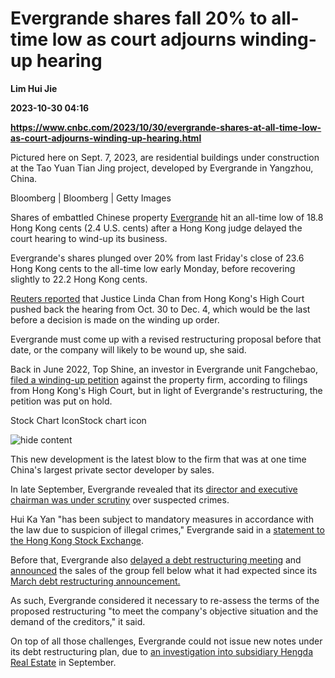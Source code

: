 # Evergrande shares fall 20% to all-time low as court adjourns winding-up hearing
**Lim Hui Jie**

**2023-10-30 04:16**

**https://www.cnbc.com/2023/10/30/evergrande-shares-at-all-time-low-as-court-adjourns-winding-up-hearing.html**

Pictured here on Sept. 7, 2023, are residential buildings under construction at the Tao Yuan Tian Jing project, developed by Evergrande in Yangzhou, China.

Bloomberg | Bloomberg | Getty Images

Shares of embattled Chinese property [Evergrande](https://www.cnbc.com/quotes/3333-HK/) hit an all-time low of 18.8 Hong Kong cents (2.4 U.S. cents) after a Hong Kong judge delayed the court hearing to wind-up its business.

Evergrande's shares plunged over 20% from last Friday's close of 23.6 Hong Kong cents to the all-time low early Monday, before recovering slightly to 22.2 Hong Kong cents.

[Reuters reported](https://www.reuters.com/world/china/china-evergrande-faces-winding-up-challenge-hong-kong-court-2023-10-29/) that Justice Linda Chan from Hong Kong's High Court pushed back the hearing from Oct. 30 to Dec. 4, which would be the last before a decision is made on the winding up order.

Evergrande must come up with a revised restructuring proposal before that date, or the company will likely to be wound up, she said.

Back in June 2022, Top Shine, an investor in Evergrande unit Fangchebao, [filed a winding-up petition](https://legalref.judiciary.hk/lrs/common/search/search_result_detail_frame.jsp?DIS=155161&amp;QS=%24%26%2340%3BEvergrande%26%2341%3B&amp;ID=AAAB73AAGAAAiq3AAr&amp;TP=JU) against the property firm, according to filings from Hong Kong's High Court, but in light of Evergrande's restructuring, the petition was put on hold.

Stock Chart IconStock chart icon

![hide content](https://static-redesign.cnbcfm.com/dist/a54b41835a8b60db28c2.svg)

This new development is the latest blow to the firm that was at one time China's largest private sector developer by sales.

In late September, Evergrande revealed that its [director and executive chairman was under scrutiny](https://www.cnbc.com/2023/09/29/china-property-evergrandes-chairman-suspected-of-illegal-crimes.html) over suspected crimes.

Hui Ka Yan "has been subject to mandatory measures in accordance with the law due to suspicion of illegal crimes," Evergrande said in a [statement to the Hong Kong Stock Exchange](https://www1.hkexnews.hk/listedco/listconews/sehk/2023/0928/2023092801875.pdf).

Before that, Evergrande also [delayed a debt restructuring meeting](https://www.cnbc.com/2023/09/25/china-property-stocks-tumble-amid-evergrande-debt-restructuring-roadblock.html) and [announced](https://www1.hkexnews.hk/listedco/listconews/sehk/2023/0922/2023092201562.pdf) the sales of the group fell below what it had expected since its [March debt restructuring announcement.](https://www1.hkexnews.hk/listedco/listconews/sehk/2023/0322/2023032201427.pdf)

As such, Evergrande considered it necessary to re-assess the terms of the proposed restructuring "to meet the company's objective situation and the demand of the creditors," it said.

On top of all those challenges, Evergrande could not issue new notes under its debt restructuring plan, due to [an investigation into subsidiary Hengda Real Estate](https://www1.hkexnews.hk/listedco/listconews/sehk/2023/0924/2023092400033.pdf) in September.